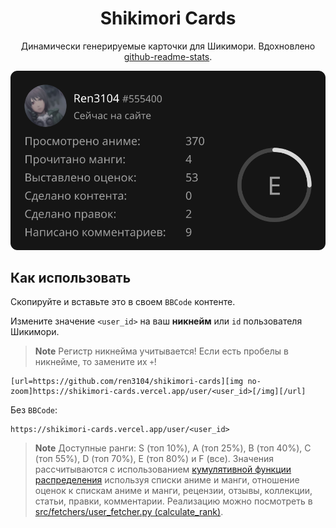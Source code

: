 <div align="center">
    <h1>Shikimori Cards</h1>
    <p>Динамически генерируемые карточки для Шикимори. Вдохновлено <a href="https://github.com/anuraghazra/github-readme-stats">github-readme-stats</a>.</p>
</div>

<img src="assets/user_card_555400.svg" alt="User card example">

## Как использовать
Скопируйте и вставьте это в своем `BBCode` контенте.

Измените значение `<user_id>` на ваш **никнейм** или `id` пользователя Шикимори.

> **Note**
> Регистр никнейма учитывается! Если есть пробелы в никнейме, то замените их `+`!

```
[url=https://github.com/ren3104/shikimori-cards][img no-zoom]https://shikimori-cards.vercel.app/user/<user_id>[/img][/url]
```

Без `BBCode`:

```
https://shikimori-cards.vercel.app/user/<user_id>
```

> **Note**
> Доступные ранги: S (топ 10%), A (топ 25%), B (топ 40%), C (топ 55%), D (топ 70%), E (топ 80%) и F (все).  Значения рассчитываются с использованием [кумулятивной функции распределения](https://ru.wikipedia.org/wiki/%D0%A4%D1%83%D0%BD%D0%BA%D1%86%D0%B8%D1%8F_%D1%80%D0%B0%D1%81%D0%BF%D1%80%D0%B5%D0%B4%D0%B5%D0%BB%D0%B5%D0%BD%D0%B8%D1%8F) используя списки аниме и манги, отношение оценок к спискам аниме и манги, рецензии, отзывы, коллекции, статьи, правки, комментарии. Реализацию можно посмотреть в [src/fetchers/user_fetcher.py (calculate_rank)](src/fetchers/user_fetcher.py).
